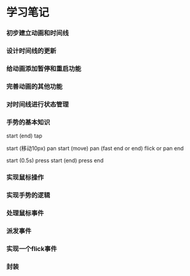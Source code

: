 # 学习笔记

### 初步建立动画和时间线

### 设计时间线的更新

### 给动画添加暂停和重启功能

### 完善动画的其他功能

### 对时间线进行状态管理

### 手势的基本知识

start (end) tap

start (移动10px) pan start (move) pan (fast end or end) flick or pan end

start (0.5s) press start (end) press end

### 实现鼠标操作

### 实现手势的逻辑

### 处理鼠标事件

### 派发事件

### 实现一个flick事件

### 封装